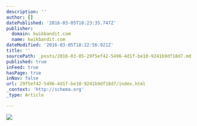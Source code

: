 ```yaml
---
description: ''
author: []
datePublished: '2016-03-05T18:23:35.747Z'
publisher:
  domain: kwikbandit.com
  name: kwikbandit.com
dateModified: '2016-03-05T18:22:56.921Z'
title: ''
sourcePath: _posts/2016-03-05-29f5ef42-5496-4d1f-be10-9241b9df18d7.md
published: true
inFeed: true
hasPage: true
inNav: false
url: 29f5ef42-5496-4d1f-be10-9241b9df18d7/index.html
_context: 'http://schema.org'
_type: Article

---
```

![](http://kwikbandit.com/images/Bannersample4.jpg)